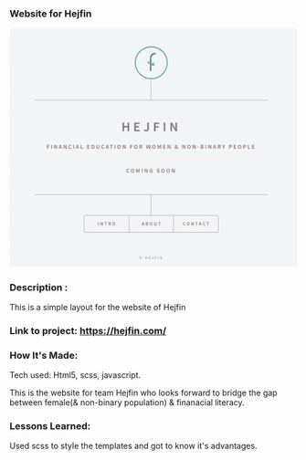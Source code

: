 ### Website for Hejfin

![image](images/hejfin.png)


### Description :
This is a simple layout for the website of Hejfin

### Link to project: https://hejfin.com/

### How It's Made:
Tech used: Html5, scss, javascript.

This is the website for team Hejfin who looks forward to bridge the gap between female(& non-binary population) & finanacial literacy. 


### Lessons Learned:
Used scss to style the templates and got to know it's advantages.
